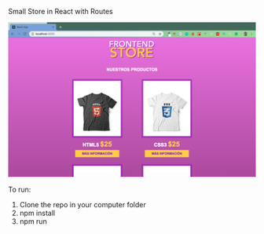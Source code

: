 Small Store in React with Routes

![Screenshot](ReactStore.png)

To run:

1. Clone the repo in your computer folder
2. npm install
3. npm run

